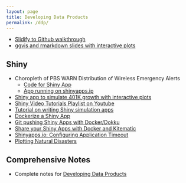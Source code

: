 ```yaml
---
layout: page
title: Developing Data Products
permalink: /ddp/
---
```


- [Slidify to Github walkthrough](http://rpubs.com/thoughtfulbloke/25103)
- [ggvis and rmarkdown slides with interactive plots](http://qua.st/ggvis-shiny-html5-slides)

## Shiny
- Choropleth of PBS WARN Distribution of Wireless Emergency Alerts
  - [Code for Shiny App](https://github.com/amsilvr/shiny_choropleth)
  - [App running on shinyapps.ip](https://silverman.shinyapps.io/warn_wea/)
- [Shiny app to simulate 401K growth with interactive plots](http://www.mephistosoftware.com/shiny/401k_simulator/)
- [Shiny Video Tutorials Playlist on Youtube](http://www.youtube.com/playlist?list=PL6wLL_RojB5xNOhe2OTSd-DPkMLVY9DfB)
- [Tutorial on writing Shiny simulation apps](https://github.com/homerhanumat/shinyTutorials)
- [Dockerize a Shiny App](http://www.rmining.net/2015/04/30/dockerizing-a-shiny-app/)
- [Git pushing Shiny Apps with Docker/Dokku](http://www.rmining.net/2015/05/11/git-pushing-shiny-apps-with-docker-dokku/)
- [Share your Shiny Apps with Docker and Kitematic](http://www.rmining.net/2015/08/10/share-your-shiny-apps-with-docker-and-kitematic/)
- [Shinyapps.io: Configuring Application Timeout](https://github.com/lgreski/datasciencectacontent/blob/master/markdown/dataProd-shinyTimeoutConfig.md)
- [Plotting Natural Disasters](http://www.rpubs.com/DocOfi/367052)

## Comprehensive Notes

- Complete notes for [Developing Data Products](http://sux13.github.io/DataScienceSpCourseNotes/)
